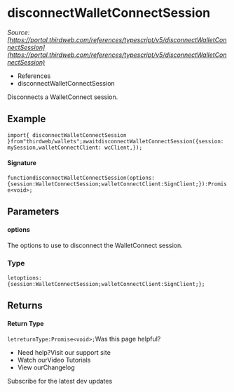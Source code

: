 # disconnectWalletConnectSession

*Source: [https://portal.thirdweb.com/references/typescript/v5/disconnectWalletConnectSession](https://portal.thirdweb.com/references/typescript/v5/disconnectWalletConnectSession)*

* References
* disconnectWalletConnectSession

Disconnects a WalletConnect session.

## Example

`import{ disconnectWalletConnectSession }from"thirdweb/wallets";awaitdisconnectWalletConnectSession({session: mySession,walletConnectClient: wcClient,});`
#### Signature

`functiondisconnectWalletConnectSession(options:{session:WalletConnectSession;walletConnectClient:SignClient;}):Promise<void>;`
## Parameters

#### options

The options to use to disconnect the WalletConnect session.

### Type

`letoptions:{session:WalletConnectSession;walletConnectClient:SignClient;};`
## Returns

#### Return Type

`letreturnType:Promise<void>;`Was this page helpful?

* Need help?Visit our support site
* Watch ourVideo Tutorials
* View ourChangelog

Subscribe for the latest dev updates

